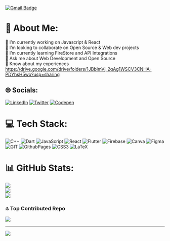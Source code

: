 [![Gmail Badge](https://img.shields.io/badge/anishkumar6527@gmail.com-30302f?style=flat&logo=Gmail&logoColor=red)](mailto:anishkumar6527@gmail.com)

# 💫 About Me:
🔭 I’m currently working on Javascript & React<br>👯 I’m looking to collaborate on Open Source & Web dev projects<br>🌱 I’m currently learning FireStore and API Integrations<br>💬 Ask me about Web Development and Open Source<br>📄 Know about my experiences https://drive.google.com/drive/folders/1JBbImVj_2qAg1WSCV3CNHA-PDYhsH5wo?usp=sharing


## 🌐 Socials:
[![LinkedIn](https://img.shields.io/badge/LinkedIn-%230077B5.svg?logo=linkedin&logoColor=white)](https://linkedin.com/in/anishkumar28) [![Twitter](https://img.shields.io/badge/Twitter-%231DA1F2.svg?logo=Twitter&logoColor=white)](https://twitter.com/freaky_anish) [![Codepen](https://img.shields.io/badge/Codepen-000000?style=for-the-badge&logo=codepen&logoColor=white)](https://codepen.io/anishkumar28) 

# 💻 Tech Stack:
![C++](https://img.shields.io/badge/c++-%2300599C.svg?style=for-the-badge&logo=c%2B%2B&logoColor=white) ![Dart](https://img.shields.io/badge/dart-%230175C2.svg?style=for-the-badge&logo=dart&logoColor=white) ![JavaScript](https://img.shields.io/badge/javascript-%23323330.svg?style=for-the-badge&logo=javascript&logoColor=%23F7DF1E) ![React](https://img.shields.io/badge/react-%2320232a.svg?style=for-the-badge&logo=react&logoColor=%2361DAFB) ![Flutter](https://img.shields.io/badge/Flutter-%2302569B.svg?style=for-the-badge&logo=Flutter&logoColor=white) ![Firebase](https://img.shields.io/badge/Firebase-039BE5?style=for-the-badge&logo=Firebase&logoColor=white) ![Canva](https://img.shields.io/badge/Canva-%2300C4CC.svg?style=for-the-badge&logo=Canva&logoColor=white) ![Figma](https://img.shields.io/badge/figma-%23F24E1E.svg?style=for-the-badge&logo=figma&logoColor=white) ![GIT](https://img.shields.io/badge/Git-fc6d26?style=for-the-badge&logo=git&logoColor=white) ![GithubPages](https://img.shields.io/badge/github%20pages-121013?style=for-the-badge&logo=github&logoColor=white) ![CSS3](https://img.shields.io/badge/css3-%231572B6.svg?style=for-the-badge&logo=css3&logoColor=white) ![LaTeX](https://img.shields.io/badge/latex-%23008080.svg?style=for-the-badge&logo=latex&logoColor=white)
<!--
<br>
<h2 align="left">Languages and Tools:</h2>

My primary focus is only front-end development.<br>
All other tools/frameworks/languages are for team-work/collaboration with other developers. So don't get confused.

<table>
    <tr>
      <td>
        Frontend
      </td>
      <td>
        <img src="https://raw.githubusercontent.com/devicons/devicon/master/icons/html5/html5-original-wordmark.svg" width="40" height="40">
        <img src="https://raw.githubusercontent.com/devicons/devicon/master/icons/css3/css3-original-wordmark.svg" width="40" height="40">
        <img src="https://raw.githubusercontent.com/devicons/devicon/master/icons/sass/sass-original.svg" width="40" height="40">
        <img src="https://raw.githubusercontent.com/devicons/devicon/master/icons/bootstrap/bootstrap-plain-wordmark.svg" width="40" height="40">
         <img src="https://raw.githubusercontent.com/devicons/devicon/master/icons/tailwindcss/tailwindcss-plain.svg" width="40" height="40">
         <img src="https://raw.githubusercontent.com/devicons/devicon/master/icons/javascript/javascript-original.svg" width="40" height="40">
         <img src="https://raw.githubusercontent.com/devicons/devicon/master/icons/vuejs/vuejs-original-wordmark.svg" width="40" height="40">
         <img src="https://raw.githubusercontent.com/devicons/devicon/master/icons/nuxtjs/nuxtjs-original.svg" width="40" height="40">
         <img src="https://user-images.githubusercontent.com/7110136/29002857-9e802f08-7ab4-11e7-9c31-604b5d0d0c19.png" width="40" height="40">
         <img src="https://pinia.vuejs.org/logo.svg" width="40" height="40">
      </td>
    </tr>
   <tr>
      <td>
        Backend
      </td>
      <td>
        <img src="https://www.php.net/favicon.ico" width="40" height="40">
        <img src="https://raw.githubusercontent.com/devicons/devicon/master/icons/laravel/laravel-plain-wordmark.svg" width="40" height="40">
        <img src="https://raw.githubusercontent.com/devicons/devicon/master/icons/nodejs/nodejs-original.svg" width="40" height="40">
        <img src="https://raw.githubusercontent.com/devicons/devicon/master/icons/express/express-original.svg" width="40" height="40">
      </td>
    </tr>
     <tr>
      <td>
        Database
      </td>
      <td>
          <img src="https://raw.githubusercontent.com/devicons/devicon/master/icons/mysql/mysql-original-wordmark.svg" width="40" height="40">
        <img src="https://raw.githubusercontent.com/devicons/devicon/master/icons/firebase/firebase-plain-wordmark.svg" width="40" height="40">
      </td>
    </tr>
   <tr>
      <td>
        Testing
      </td>
      <td>
        <img src="https://raw.githubusercontent.com/devicons/devicon/master/icons/jest/jest-plain.svg" width="40" height="40">
      </td>
    </tr>
   <tr>
      <td>
        Others
      </td>
      <td>
        <img src="https://raw.githubusercontent.com/devicons/devicon/master/icons/git/git-original.svg" width="40" height="40">
        <img src="https://raw.githubusercontent.com/devicons/devicon/master/icons/docker/docker-original-wordmark.svg" width="40" height="40"> 
        <img src="https://raw.githubusercontent.com/devicons/devicon/master/icons/figma/figma-original.svg" width="40" height="40">
        <img src="https://raw.githubusercontent.com/devicons/devicon/master/icons/photoshop/photoshop-line.svg" width="40" height="40">
        <img src="https://raw.githubusercontent.com/devicons/devicon/master/icons/wordpress/wordpress-original.svg" width="40" height="40">
        <img src="https://raw.githubusercontent.com/devicons/devicon/master/icons/socketio/socketio-original.svg" width="40" height="40">
        <img src="https://raw.githubusercontent.com/devicons/devicon/master/icons/jira/jira-original-wordmark.svg" width="40" height="40">
      </td>
    </tr>
</table>
<br> -->
# 📊 GitHub Stats:
![](https://github-readme-stats.vercel.app/api?username=anishkumar28&theme=dark&hide_border=false&include_all_commits=false&count_private=false)<br/>
![](https://github-readme-streak-stats.herokuapp.com/?user=anishkumar28&theme=dark&hide_border=false)<br/>
![](https://github-readme-stats.vercel.app/api/top-langs/?username=anishkumar28&theme=dark&hide_border=false&include_all_commits=false&count_private=false&layout=compact)

### 🔝 Top Contributed Repo
![](https://github-contributor-stats.vercel.app/api?username=anishkumar28&limit=5&theme=algolia&combine_all_yearly_contributions=true)

---
[![](https://visitcount.itsvg.in/api?id=anishkumar28&icon=0&color=0)](https://visitcount.itsvg.in)

<!-- Proudly created with GPRM ( https://gprm.itsvg.in ) -->
